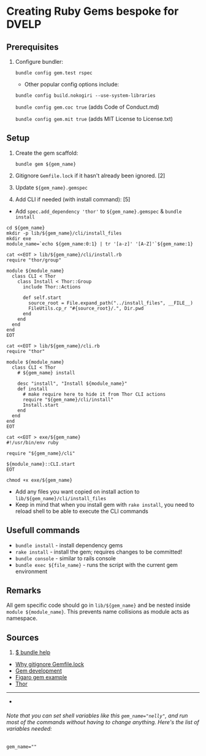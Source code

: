 # Creating Ruby Gems bespoke for DVELP

## Prerequisites

1. Configure bundler:

   `bundle config gem.test rspec`
    * Other popular config options include:

    `bundle config build.nokogiri --use-system-libraries`
    
    `bundle config gem.coc true` (adds Code of Conduct.md)
    
    `bundle config gem.mit true` (adds MIT License to License.txt)

## Setup

1. Create the gem scaffold:

    `bundle gem ${gem_name}`

1. Gitignore `Gemfile.lock` if it hasn't already been ignored. [2]

2. Update `${gem_name}.gemspec`

3. Add CLI if needed (with install command): [5]

  * Add `spec.add_dependency 'thor'` to `${gem_name}.gemspec` & `bundle install`

```
cd ${gem_name}
mkdir -p lib/${gem_name}/cli/install_files
mkdir exe
module_name=`echo ${gem_name:0:1} | tr '[a-z]' '[A-Z]'`${gem_name:1}

cat <<EOT > lib/${gem_name}/cli/install.rb
require "thor/group"

module ${module_name}
  class CLI < Thor
    class Install < Thor::Group
      include Thor::Actions

      def self.start
        source_root = File.expand_path("../install_files", __FILE__)
        FileUtils.cp_r "#{source_root}/.", Dir.pwd
      end
    end
  end
end
EOT

cat <<EOT > lib/${gem_name}/cli.rb
require "thor"

module ${module_name}
  class CLI < Thor
    # ${gem_name} install

    desc "install", "Install ${module_name}"
    def install
      # make require here to hide it from Thor CLI actions
      require "${gem_name}/cli/install"
      Install.start
    end
  end
end
EOT

cat <<EOT > exe/${gem_name}
#!/usr/bin/env ruby

require "${gem_name}/cli"

${module_name}::CLI.start
EOT

chmod +x exe/${gem_name}

```

  * Add any files you want copied on install action to `lib/${gem_name}/cli/install_files`
  * Keep in mind that when you install gem with `rake install`, you need to reload shell to be able to execute the CLI commands

## Usefull commands

* `bundle install` - install dependency gems
* `rake install` - install the gem; requires changes to be committed!
* `bundle console` - similar to rails console
* `bundle exec ${file_name}` - runs the script with the current gem environment

## Remarks

All gem specific code should go in `lib/${gem_name}` and be nested inside `module ${module_name}`. This prevents name collisions as module acts as namespace.

## Sources

1. [$ bundle help](http://bundler.io/v1.10/man/bundle.1.html)
* [Why gitignore Gemfile.lock](http://yehudakatz.com/2010/12/16/clarifying-the-roles-of-the-gemspec-and-gemfile/)
* [Gem development](https://github.com/radar/guides/blob/master/gem-development.md)
* [Figaro gem example](https://github.com/laserlemon/figaro)
* [Thor](http://whatisthor.com/)

*****

*
###### Note that you can set shell variables like this `gem_name="nelly"`, and run most of the commands without having to change anything. Here's the list of variables needed:

```
gem_name=""
```
